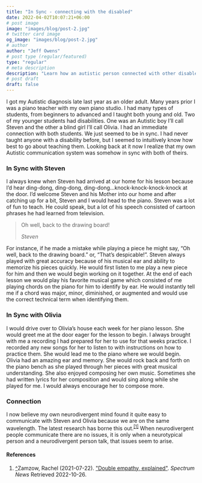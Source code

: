 ```yaml
---
title: "In Sync - connecting with the disabled"
date: 2022-04-02T10:07:21+06:00
# post image
image: "images/blog/post-2.jpg"
# twitter card image
og_image: "images/blog/post-2.jpg"
# author
author: "Jeff Owens"
# post type (regular/featured)
type: "regular"
# meta description
description: "Learn how an autistic person connected with other disabled people."
# post draft
draft: false
---
```


I got my Autistic diagnosis late last year as an older adult. Many years prior I was a piano teacher with my own piano studio. I had many types of students, from beginners to advanced and I taught both young and old. Two of my younger students had disabilities. One was an Autistic boy I’ll call Steven and the other a blind girl I’ll call Olivia. I had an immediate connection with both students. We just seemed to be in sync. I had never taught anyone with a disability before, but I seemed to intuitively know how best to go about teaching them. Looking back at it now I realize that my own Autistic communication system was somehow in sync with both of theirs. 

<h3 class="h4 my-4">In Sync with Steven</h3>

I always knew when Steven had arrived at our home for his lesson because I’d hear ding-dong, ding-dong, ding-dong...knock-knock-knock-knock at the door. I’d welcome Steven and his Mother into our home and after catching up for a bit, Steven and I would head to the piano. Steven was a lot of fun to teach. He could speak, but a lot of his speech consisted of cartoon phrases he had learned from television. 

>Oh well, back to the drawing board!
>
> <cite>Steven</cite>

For instance, if he made a mistake while playing a piece he might say, “Oh well, back to the drawing board.” or, “That’s despicable!”. Steven always played with great accuracy because of his musical ear and ability to memorize his pieces quickly. He would first listen to me play a new piece for him and then we would begin working on it together. At the end of each lesson we would play his favorite musical game which consisted of me playing chords on the piano for him to identify by ear. He would instantly tell me if a chord was major, minor, diminished, or augmented and would use the correct technical term when identifying them.

<h3 class="h4 my-4">In Sync with Olivia</h3>

I would drive over to Olivia’s house each week for her piano lesson. She would greet me at the door eager for the lesson to begin. I always brought with me a recording I had prepared for her to use for that weeks practice. I recorded any new songs for her to listen to with instructions on how to practice them. She would lead me to the piano where we would begin. Olivia had an amazing ear and memory. She would rock back and forth on the piano bench as she played through her pieces with great musical understanding. She also enjoyed composing her own music. Sometimes she had written lyrics for her composition and would sing along while she played for me. I would always encourage her to compose more.

<h3 class="h4 my-4">Connection</h3>

I now believe my own neurodivergent mind found it quite easy to communicate with Steven and Olivia because we are on the same wavelength. The latest research has borne this out.<sup id="_ref-1" class="reference"><a href="#_note-1" data-toggle="tooltip" title="Double empathy, explained">[1]</a></sup> When neurodivergent people communicate there are no issues, it is only when a neurotypical person and a neurodivergent person talk, that issues seem to arise.   

<h4 class="h5 my-5" id="zapme">References</h4>
<ol class="references">
<li id="_note-1"><a href="#_ref-1" class="uparrow">^</a><span>Zamzow, Rachel (2021-07-22).</span> <a href="https://www.spectrumnews.org/news/double-empathy-explained/" rel="nofollow" class="external">"Double empathy, explained"</a>. <cite>Spectrum News</cite> Retrieved 2022-10-26.
</li>
</ol>
